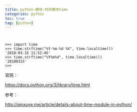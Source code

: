 ```yaml
---
title: python-模块-时间模块time
categories: python   
toc: true  
tag: [python]
---
```




```


>>> import time
>>> time.strftime("%Y-%m-%d %X", time.localtime())
'2018-03-15 11:52:45'
>>> time.strftime("%Y%m%d", time.localtime())
'20180315'
>>> 

```




官网：

https://docs.python.org/3/library/time.html


参考：

http://qinxuye.me/article/details-about-time-module-in-python/
